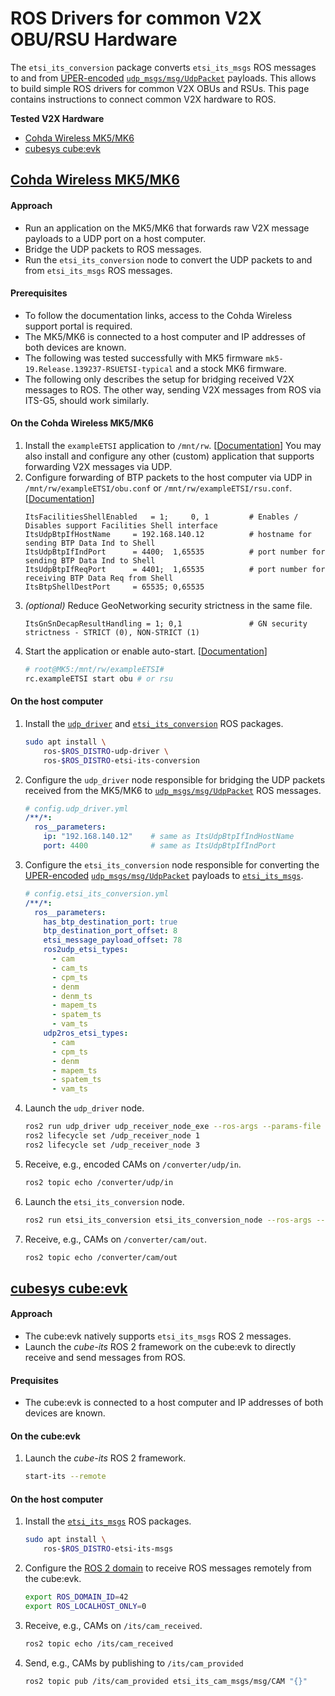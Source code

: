 # ROS Drivers for common V2X OBU/RSU Hardware

The `etsi_its_conversion` package converts `etsi_its_msgs` ROS messages to and from [UPER-encoded](https://www.oss.com/asn1/resources/asn1-made-simple/asn1-quick-reference/packed-encoding-rules.html) [`udp_msgs/msg/UdpPacket`](https://github.com/flynneva/udp_msgs/blob/main/msg/UdpPacket.msg) payloads. This allows to build simple ROS drivers for common V2X OBUs and RSUs. This page contains instructions to connect common V2X hardware to ROS.

**Tested V2X Hardware**
- [Cohda Wireless MK5/MK6](#cohda-wireless-mk5mk6)
- [cubesys cube:evk](#cubesys-cubeevk)


## [Cohda Wireless MK5/MK6](https://www.cohdawireless.com/solutions/mk6/)

#### Approach

- Run an application on the MK5/MK6 that forwards raw V2X message payloads to a UDP port on a host computer.
- Bridge the UDP packets to ROS messages.
- Run the `etsi_its_conversion` node to convert the UDP packets to and from `etsi_its_msgs` ROS messages.

#### Prerequisites

- To follow the documentation links, access to the Cohda Wireless support portal is required.
- The MK5/MK6 is connected to a host computer and IP addresses of both devices are known.
- The following was tested successfully with MK5 firmware `mk5-19.Release.139237-RSUETSI-typical` and a stock MK6 firmware.
- The following only describes the setup for bridging received V2X messages to ROS. The other way, sending V2X messages from ROS via ITS-G5, should work similarly.

#### On the Cohda Wireless MK5/MK6

1. Install the `exampleETSI` application to `/mnt/rw`. [[Documentation](https://support.cohdawireless.com/hc/en-us/articles/360001755856-ExampleETSI-Installing-Running)] You may also install and configure any other (custom) application that supports forwarding V2X messages via UDP.
1. Configure forwarding of BTP packets to the host computer via UDP in `/mnt/rw/exampleETSI/obu.conf` or `/mnt/rw/exampleETSI/rsu.conf`. [[Documentation](https://support.cohdawireless.com/hc/en-us/articles/115000972306-ETSI-Sending-receiving-BTP-packets-through-UDP)]
    ```
    ItsFacilitiesShellEnabled   = 1;     0, 1         # Enables / Disables support Facilities Shell interface
    ItsUdpBtpIfHostName     = 192.168.140.12          # hostname for sending BTP Data Ind to Shell
    ItsUdpBtpIfIndPort      = 4400;  1,65535          # port number for sending BTP Data Ind to Shell
    ItsUdpBtpIfReqPort      = 4401;  1,65535          # port number for receiving BTP Data Req from Shell
    ItsBtpShellDestPort     = 65535; 0,65535
    ```
1. *(optional)* Reduce GeoNetworking security strictness in the same file.
    ```
    ItsGnSnDecapResultHandling = 1; 0,1               # GN security strictness - STRICT (0), NON-STRICT (1)
    ```
1. Start the application or enable auto-start. [[Documentation](https://support.cohdawireless.com/hc/en-us/articles/213199623-Auto-start-an-application-after-Boot-up-of-MKx)]
    ```bash
    # root@MK5:/mnt/rw/exampleETSI#
    rc.exampleETSI start obu # or rsu
    ```

#### On the host computer

1. Install the [`udp_driver`](https://github.com/ros-drivers/transport_drivers) and [`etsi_its_conversion`](https://github.com/ika-rwth-aachen/etsi_its_messages) ROS packages.
    ```bash
    sudo apt install \
        ros-$ROS_DISTRO-udp-driver \
        ros-$ROS_DISTRO-etsi-its-conversion
    ```
1. Configure the `udp_driver` node responsible for bridging the UDP packets received from the MK5/MK6 to [`udp_msgs/msg/UdpPacket`](https://github.com/flynneva/udp_msgs/blob/main/msg/UdpPacket.msg) ROS messages.
    ```yml
    # config.udp_driver.yml
    /**/*:
      ros__parameters:
        ip: "192.168.140.12"    # same as ItsUdpBtpIfIndHostName
        port: 4400              # same as ItsUdpBtpIfIndPort
    ```
1. Configure the `etsi_its_conversion` node responsible for converting the [UPER-encoded](https://www.oss.com/asn1/resources/asn1-made-simple/asn1-quick-reference/packed-encoding-rules.html) [`udp_msgs/msg/UdpPacket`](https://github.com/flynneva/udp_msgs/blob/main/msg/UdpPacket.msg) payloads to [`etsi_its_msgs`](https://github.com/ika-rwth-aachen/etsi_its_messages).
    ```yml
    # config.etsi_its_conversion.yml
    /**/*:
      ros__parameters:
        has_btp_destination_port: true
        btp_destination_port_offset: 8
        etsi_message_payload_offset: 78
        ros2udp_etsi_types:
          - cam
          - cam_ts
          - cpm_ts
          - denm
          - denm_ts
          - mapem_ts
          - spatem_ts
          - vam_ts
        udp2ros_etsi_types:
          - cam
          - cpm_ts
          - denm
          - mapem_ts
          - spatem_ts
          - vam_ts
    ```
1. Launch the `udp_driver` node.
    ```bash
    ros2 run udp_driver udp_receiver_node_exe --ros-args --params-file ./config.udp_driver.yml -r /udp_read:=/converter/udp/in
    ros2 lifecycle set /udp_receiver_node 1
    ros2 lifecycle set /udp_receiver_node 3
    ```
1. Receive, e.g., encoded CAMs on `/converter/udp/in`.
    ```bash
    ros2 topic echo /converter/udp/in
    ```
1. Launch the `etsi_its_conversion` node.
    ```bash
    ros2 run etsi_its_conversion etsi_its_conversion_node --ros-args --params-file ./config.etsi_its_conversion.yml
    ```
1. Receive, e.g., CAMs on `/converter/cam/out`.
    ```bash
    ros2 topic echo /converter/cam/out
    ```


## [cubesys cube:evk](https://www.nfiniity.com/)

#### Approach

- The cube:evk natively supports `etsi_its_msgs` ROS 2 messages.
- Launch the *cube-its* ROS 2 framework on the cube:evk to directly receive and send messages from ROS.

#### Prequisites

- The cube:evk is connected to a host computer and IP addresses of both devices are known.

#### On the cube:evk

1. Launch the *cube-its* ROS 2 framework.
    ```bash
    start-its --remote
    ```

#### On the host computer

1. Install the [`etsi_its_msgs`](https://github.com/ika-rwth-aachen/etsi_its_messages) ROS packages.
    ```bash
    sudo apt install \
        ros-$ROS_DISTRO-etsi-its-msgs
    ```
1. Configure the [ROS 2 domain](https://docs.ros.org/en/jazzy/Concepts/Intermediate/About-Domain-ID.html) to receive ROS messages remotely from the cube:evk.
    ```bash
    export ROS_DOMAIN_ID=42
    export ROS_LOCALHOST_ONLY=0
    ```
1. Receive, e.g., CAMs on `/its/cam_received`.
    ```bash
    ros2 topic echo /its/cam_received
    ```
1. Send, e.g., CAMs by publishing to `/its/cam_provided`
    ```bash
    ros2 topic pub /its/cam_provided etsi_its_cam_msgs/msg/CAM "{}"
    ```
